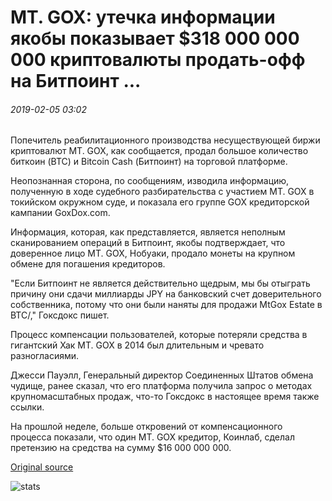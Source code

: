 # MT. GOX: утечка информации якобы показывает $318 000 000 000 криптовалюты продать-офф на Битпоинт ...

###### 2019-02-05 03:02

Попечитель реабилитационного производства несуществующей биржи криптовалют MT. GOX, как сообщается, продал большое количество биткоин (BTC) и Bitcoin Cash (Битпоинт) на торговой платформе.

Неопознанная сторона, по сообщениям, изводила информацию, полученную в ходе судебного разбирательства с участием MT. GOX в токийском окружном суде, и показала его группе GOX кредиторской кампании GoxDox.com.

Информация, которая, как представляется, является неполным сканированием операций в Битпоинт, якобы подтверждает, что доверенное лицо MT. GOX, Нобуаки, продало монеты на крупном обмене для погашения кредиторов.

"Если Битпоинт не является действительно щедрым, мы бы отыграть причину они сдачи миллиарды JPY на банковский счет доверительного собственника, потому что они были наняты для продажи MtGox Estate в BTC/," Гоксдокс пишет.

Процесс компенсации пользователей, которые потеряли средства в гигантский Хак MT. GOX в 2014 был длительным и чревато разногласиями.

Джесси Пауэлл, Генеральный директор Соединенных Штатов обмена чудище, ранее сказал, что его платформа получила запрос о методах крупномасштабных продаж, что-то Гоксдокс в настоящее время также ссылки.

На прошлой неделе, больше откровений от компенсационного процесса показали, что один MT. GOX кредитор, Коинлаб, сделал претензию на средства на сумму $16 000 000 000.

[Original source](https://cointelegraph.com/news/mtgox-leaked-info-purportedly-shows-318-billion-cryptocurrency-sell-offs-on-bitpoint)

![stats](https://c.statcounter.com/11760860/0/a89fa40b/1/ "stats")
